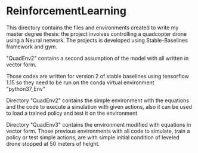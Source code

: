 # ReinforcementLearning
This directory contains the files and environments created to write my master degree thesis: the project involves 
controlling a quadcopter drone using a Neural network. 
The projects is developed using Stable-Baselines framework and gym.

"QuadEnv2" contains a second assumption of the model with all written in vector form.

Those codes are written for version 2 of stable baselines using tensorflow 1.15 so they need to be run on the conda virtual environment "python37_Env"

Directory "QuadEnv2" contains the simple environment with the equations and the code to execute a simulation with given actions, also it can be used to load a trained policy and test it on the environment

Directory "QuadEnv3" contains the environment modified with equations in vector form.
Those previous environments with all code to simulate, train a policy or test simple actions, are with simple initial condition of leveled drone stopped at 50 meters of height.






